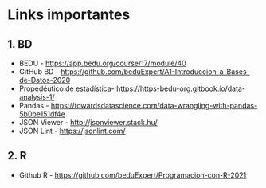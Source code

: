 # Links importantes

## 1. BD

- BEDU - https://app.bedu.org/course/17/module/40
- GitHub BD - https://github.com/beduExpert/A1-Introduccion-a-Bases-de-Datos-2020
- Propedéutico de estadística- https://https-bedu-org.gitbook.io/data-analysis-1/
- Pandas - https://towardsdatascience.com/data-wrangling-with-pandas-5b0be151df4e
- JSON Viewer - http://jsonviewer.stack.hu/
- JSON Lint  - https://jsonlint.com/

## 2. R

- Github R - https://github.com/beduExpert/Programacion-con-R-2021
